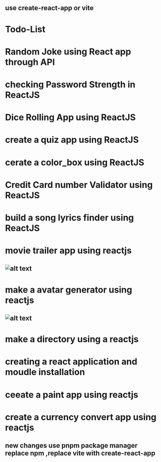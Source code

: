 ## use create-react-app or vite
# Todo-List
# Random Joke using React app through API
# checking Password Strength in ReactJS
# Dice Rolling App using ReactJS
# create a quiz app using ReactJS
# cerate a color_box using ReactJS
# Credit Card number Validator using ReactJS
# build a song lyrics finder using ReactJS
# movie trailer app using reactjs 
## ![alt text](image.png)
# make a avatar generator using reactjs
## ![alt text](./assets/image.png)
# make a directory using a reactjs
# creating a react application and moudle installation

# ceeate a paint app using reactjs
# create a currency convert app using reactjs
## new changes use pnpm package manager replace npm ,replace vite with create-react-app